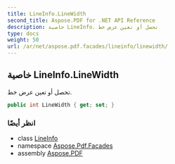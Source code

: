 ```yaml
---
title: LineInfo.LineWidth
second_title: Aspose.PDF for .NET API Reference
description: خاصية LineInfo. تحصل أو تعين عرض خط
type: docs
weight: 50
url: /ar/net/aspose.pdf.facades/lineinfo/linewidth/
---
```

## خاصية LineInfo.LineWidth

تحصل أو تعين عرض خط.

```csharp
public int LineWidth { get; set; }
```

### انظر أيضًا

* class [LineInfo](../)
* namespace [Aspose.Pdf.Facades](../../../aspose.pdf.facades/)
* assembly [Aspose.PDF](../../../)